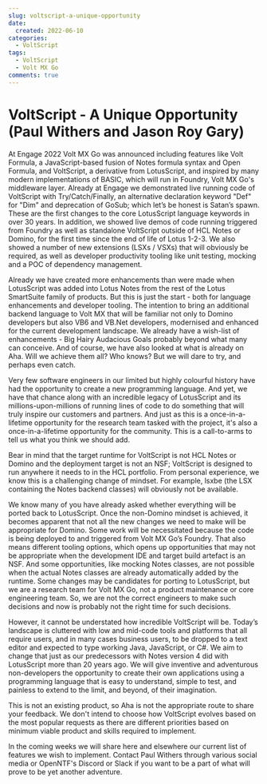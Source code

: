 ```yaml
---
slug: voltscript-a-unique-opportunity
date: 
  created: 2022-06-10
categories:
  - VoltScript
tags: 
  - VoltScript
  - Volt MX Go
comments: true
---
```

# VoltScript - A Unique Opportunity (Paul Withers and Jason Roy Gary)

At Engage 2022 Volt MX Go was announced including features like Volt Formula, a JavaScript-based fusion of Notes formula syntax and Open Formula, and VoltScript, a derivative from LotusScript, and inspired by many modern implementations of BASIC, which will run in Foundry, Volt MX Go's middleware layer. Already at Engage we demonstrated live running code of VoltScript with Try/Catch/Finally, an alternative declaration keyword "Def" for "Dim" and deprecation of GoSub; which let’s be honest is Satan’s spawn. These are the first changes to the core LotusScript language keywords in over 30 years. In addition, we showed live demos of code running triggered from Foundry as well as standalone VoltScript outside of HCL Notes or Domino, for the first time since the end of life of Lotus 1-2-3. We also showed a number of new extensions (LSXs / VSXs) that will obviously be required, as well as developer productivity tooling like unit testing, mocking and a POC of dependency management.

<!-- more -->

Already we have created more enhancements than were made when LotusScript was added into Lotus Notes from the rest of the Lotus SmartSuite family of products. But this is just the start - both for language enhancements and developer tooling. The intention to bring an additional backend language to Volt MX that will be familiar not only to Domino developers but also VB6 and VB.Net developers, modernised and enhanced for the current development landscape. We already have a wish-list of enhancements - Big Hairy Audacious Goals probably beyond what many can conceive. And of course, we have also looked at what is already on Aha. Will we achieve them all? Who knows? But we will dare to try, and perhaps even catch.

Very few software engineers in our limited but highly colourful history have had the opportunity to create a new programming language. And yet, we have that chance along with an incredible legacy of LotusScript and its millions-upon-millions of running lines of code to do something that will truly inspire our customers and partners. And just as this is a once-in-a-lifetime opportunity for the research team tasked with the project, it's also a once-in-a-lifetime opportunity for the community. This is a call-to-arms to tell us what you think we should add.

Bear in mind that the target runtime for VoltScript is not HCL Notes or Domino and the deployment target is not an NSF; VoltScript is designed to run anywhere it needs to in the HCL portfolio. From personal experience, we know this is a challenging change of mindset. For example, lsxbe (the LSX containing the Notes backend classes) will obviously not be available.

We know many of you have already asked whether everything will be ported back to LotusScript. Once the non-Domino mindset is achieved, it becomes apparent that not all the new changes we need to make will be appropriate for Domino. Some work will be necessitated because the code is being deployed to and triggered from Volt MX Go’s Foundry. That also means different tooling options, which opens up opportunities that may not be appropriate when the development IDE and target build artefact is an NSF. And some opportunities, like mocking Notes classes, are not possible when the actual Notes classes are already automatically added by the runtime. Some changes may be candidates for porting to LotusScript, but we are a research team for Volt MX Go, not a product maintenance or core engineering team. So, we are not the correct engineers to make such decisions and now is probably not the right time for such decisions.

However, it cannot be understated how incredible VoltScript will be. Today’s landscape is cluttered with low and mid-code tools and platforms that all require users, and in many cases business users, to be dropped to a text editor and expected to type working Java, JavaScript, or C#. We aim to change that just as our predecessors with Notes version 4 did with LotusScript more than 20 years ago. We will give inventive and adventurous non-developers the opportunity to create their own applications using a programming language that is easy to understand, simple to test, and painless to extend to the limit, and beyond, of their imagination.

This is not an existing product, so Aha is not the appropriate route to share your feedback. We don't intend to choose how VoltScript evolves based on the most popular requests as there are different priorities based on minimum viable product and skills required to implement.

In the coming weeks we will share here and elsewhere our current list of features we wish to implement. Contact Paul Withers through various social media or OpenNTF's Discord or Slack if you want to be a part of what will prove to be yet another adventure.
